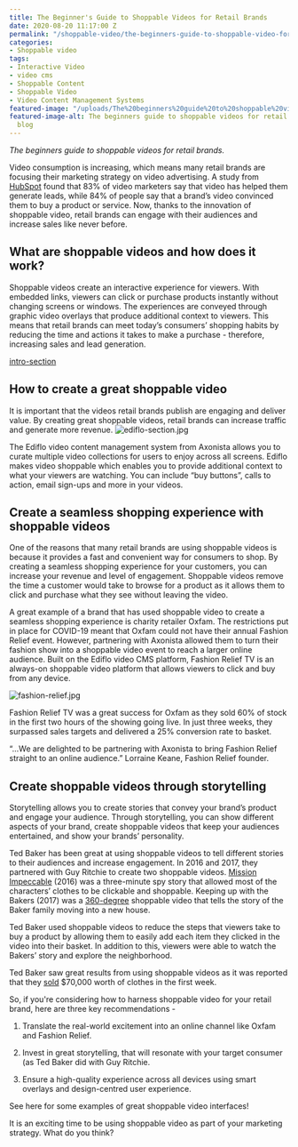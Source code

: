 ```yaml
---
title: The Beginner's Guide to Shoppable Videos for Retail Brands
date: 2020-08-20 11:17:00 Z
permalink: "/shoppable-video/the-beginners-guide-to-shoppable-video-for-retail-brands/"
categories:
- Shoppable video
tags:
- Interactive Video
- video cms
- Shoppable Content
- Shoppable Video
- Video Content Management Systems
featured-image: "/uploads/The%20beginners%20guide%20to%20shoppable%20videos%20for%20retail%20brands.jpg"
featured-image-alt: The beginners guide to shoppable videos for retail brands Axonista
  blog
---
```


*The beginners guide to shoppable videos for retail brands.*

Video consumption is increasing, which means many retail brands are focusing their marketing strategy on video advertising. A study from [HubSpot](https://www.hubspot.com/marketing-statistics) found that 83% of video marketers say that video has helped them generate leads, while 84% of people say that a brand’s video convinced them to buy a product or service. 
Now, thanks to the innovation of shoppable video, retail brands can engage with their audiences and increase sales like never before.

## What are shoppable videos and how does it work?

Shoppable videos create an interactive experience for viewers. With embedded links, viewers can click or purchase products instantly without changing screens or windows. The experiences are conveyed through graphic video overlays that produce additional context to viewers. This means that retail brands can meet today’s consumers’ shopping habits by reducing the time and actions it takes to make a purchase - therefore, increasing sales and lead generation. 

[intro-section](/uploads/intro-section)

## How to create a great shoppable video

It is important that the videos retail brands publish are engaging and deliver value. By creating great shoppable videos, retail brands can increase traffic and generate more revenue. 
![ediflo-section.jpg](/uploads/ediflo-section.jpg)

The Ediflo video content management system from Axonista allows you to curate multiple video collections for users to enjoy across all screens.  Ediflo makes video shoppable which enables you to provide additional context to what your viewers are watching. You can include “buy buttons”, calls to action, email sign-ups and more in your videos. 

## Create a seamless shopping experience with shoppable videos

One of the reasons that many retail brands are using shoppable videos is because it provides a fast and convenient way for consumers to shop. By creating a seamless shopping experience for your customers, you can increase your revenue and level of engagement. Shoppable videos remove the time a customer would take to browse for a product as it allows them to click and purchase what they see without leaving the video. 

A great example of a brand that has used shoppable video to create a seamless shopping experience is charity retailer Oxfam. The restrictions put in place for COVID-19 meant that Oxfam could not have their annual Fashion Relief event. However, partnering with Axonista allowed them to turn their fashion show into a shoppable video event to reach a larger online audience. Built on the Ediflo video CMS platform, Fashion Relief TV is an always-on shoppable video platform that allows viewers to click and buy from any device.

![fashion-relief.jpg](/uploads/fashion-relief.jpg)

Fashion Relief TV was a great success for Oxfam as they sold 60% of stock in the first two hours of the showing going live. In just three weeks, they surpassed sales targets and delivered a 25% conversion rate to basket. 

“...We are delighted to be partnering with Axonista to bring Fashion Relief straight to an online audience.” Lorraine Keane, Fashion Relief founder.

## Create shoppable videos through storytelling

Storytelling allows you to create stories that convey your brand’s product and engage your audience. Through storytelling, you can show different aspects of your brand, create shoppable videos that keep your audiences entertained, and show your brands’ personality. 

Ted Baker has been great at using shoppable videos to tell different stories to their audiences and increase engagement. In 2016 and 2017, they partnered with Guy Ritchie to create two shoppable videos. [Mission Impeccable](https://medium.com/exmachinagroup/alibaba-and-ted-baker-two-case-studies-in-shoppable-video-91d5af40db4c) (2016) was a three-minute spy story that allowed most of the characters’ clothes to be clickable and shoppable. Keeping up with the Bakers (2017) was a [360-degree](https://www.youtube.com/watch?time_continue=15&v=ZSSfIlQnZb8&feature=emb_logo) shoppable video that tells the story of the Baker family moving into a new house. 

Ted Baker used shoppable videos to reduce the steps that viewers take to buy a product by allowing them to easily add each item they clicked in the video into their basket. In addition to this, viewers were able to watch the Bakers’ story and explore the neighborhood.

Ted Baker saw great results from using shoppable videos as it was reported that they [sold](https://www.thedrum.com/opinion/2020/07/07/how-shoppable-video-can-unlock-additional-revenue-advertisers) $70,000 worth of clothes in the first week.

So, if you're considering how to harness shoppable video for your retail brand, here are three key recommendations - 
1) Translate the real-world excitement into an online channel like Oxfam and Fashion Relief.

 2) Invest in great storytelling, that will resonate with your target consumer (as Ted Baker did with Guy Ritchie.

3) Ensure a high-quality experience across all devices using smart overlays and design-centred user experience. 

See here for some examples of great shoppable video interfaces!

It is an exciting time to be using shoppable video as part of your marketing strategy. What do you think? 